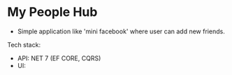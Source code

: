 # My People Hub

- Simple application like 'mini facebook' where user can add new friends.

Tech stack:
- API: NET 7 (EF CORE, CQRS)
- UI: 
